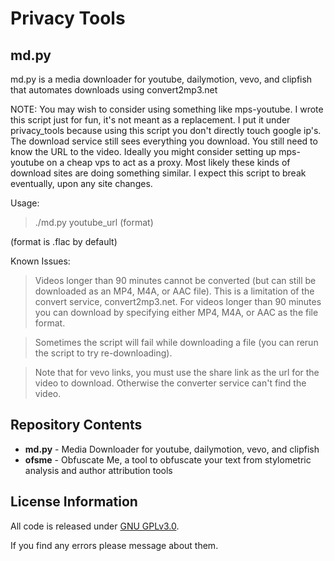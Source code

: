 Privacy Tools
=============================================

md.py
-------------------
md.py is a media downloader for youtube, dailymotion, vevo, and clipfish that automates downloads using convert2mp3.net

NOTE:
You may wish to consider using something like mps-youtube.  I wrote this script just for fun, it's not meant as a replacement.  I put it under privacy_tools because using this script you don't directly touch google ip's.  The download service still sees everything you download.  You still need to know the URL to the video.  Ideally you might consider setting up mps-youtube on a cheap vps to act as a proxy.  Most likely these kinds of download sites are doing something similar.  I expect this script to break eventually, upon any site changes.


Usage:
>./md.py youtube_url (format)

(format is .flac by default)

Known Issues:

>Videos longer than 90 minutes cannot be converted (but can still be downloaded as an MP4, M4A, or AAC file).  This is a limitation of the convert service, convert2mp3.net.  For videos longer than 90 minutes you can download by specifying either MP4, M4A, or AAC as the file format.

>Sometimes the script will fail while downloading a file (you can rerun the script to try re-downloading).

>Note that for vevo links, you must use the share link as the url for the video to download.  Otherwise the converter service can't find the video.


Repository Contents
-------------------
* **md.py** - Media Downloader for youtube, dailymotion, vevo, and clipfish
* **ofsme** - Obfuscate Me, a tool to obfuscate your text from stylometric analysis and author attribution tools


License Information
-------------------

All code is released under [GNU GPLv3.0](http://www.gnu.org/copyleft/gpl.html).

If you find any errors please message about them.
